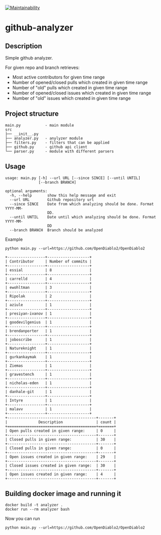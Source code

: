 [![Maintainability](https://api.codeclimate.com/v1/badges/fd694687c7789977bcb3/maintainability)](https://codeclimate.com/github/mkaraev/github-analyzer/maintainability)

# github-analyzer
## Description
Simple github analyzer.

For given repo and branch retrieves:
* Most active contributors for given time range
* Number of opened/closed pulls which created in given time range
* Number of "old" pulls which created in given time range
* Number of opened/closed issues which created in given time range
* Number of "old" issues which created in given time range

## Project structure

```
main.py           - main module
src
├── __init__.py
├── analyzer.py   - anylyzer module
├── filters.py    - filters that can be applied
├── github.py     - github api client
└── parser.py     - module with different parsers

```


## Usage
```
usage: main.py [-h] --url URL [--since SINCE] [--until UNTIL]
               [--branch BRANCH]

optional arguments:
  -h, --help       show this help message and exit
  --url URL        Github repository url
  --since SINCE    Date from which analyzing should be done. Format YYYY-MM-
                   DD.
  --until UNTIL    Date until which analyzing should be done. Format YYYY-MM-
                   DD
  --branch BRANCH  Branch should be analyzed
```

Example

```
python main.py --url=https://github.com/OpenDiablo2/OpenDiablo2

+-----------------+-------------------+
| Contributor     | Number of commits |
+-----------------+-------------------+
| essial          | 8                 |
+-----------------+-------------------+
| carrelld        | 4                 |
+-----------------+-------------------+
| ewohltman       | 3                 |
+-----------------+-------------------+
| Ripolak         | 2                 |
+-----------------+-------------------+
| aziule          | 1                 |
+-----------------+-------------------+
| presiyan-ivanov | 1                 |
+-----------------+-------------------+
| goodevilgenius  | 1                 |
+-----------------+-------------------+
| brendanporter   | 1                 |
+-----------------+-------------------+
| joboscribe      | 1                 |
+-----------------+-------------------+
| Natureknight    | 1                 |
+-----------------+-------------------+
| gurkankaymak    | 1                 |
+-----------------+-------------------+
| Ziemas          | 1                 |
+-----------------+-------------------+
| gravestench     | 1                 |
+-----------------+-------------------+
| nicholas-eden   | 1                 |
+-----------------+-------------------+
| danhale-git     | 1                 |
+-----------------+-------------------+
| Intyre          | 1                 |
+-----------------+-------------------+
| malavv          | 1                 |
+-----------------+-------------------+
+----------------------------------------+-------+
|              Description               | count |
+========================================+=======+
| Open pulls created in given range:     | 0     |
+----------------------------------------+-------+
| Closed pulls in given range:           | 30    |
+----------------------------------------+-------+
| Closed pulls in given range:           | 0     |
+----------------------------------------+-------+
| Open issues created in given range:    | 29    |
+----------------------------------------+-------+
| Closed issues created in given range:  | 30    |
+----------------------------------------+-------+
| Open issues created in given range:    | 4     |
+----------------------------------------+-------+

```

## Building docker image and running it

```
docker build -t analyzer .
docker run --rm analyzer bash
```
Now you can run
```
python main.py --url=https://github.com/OpenDiablo2/OpenDiablo2

```